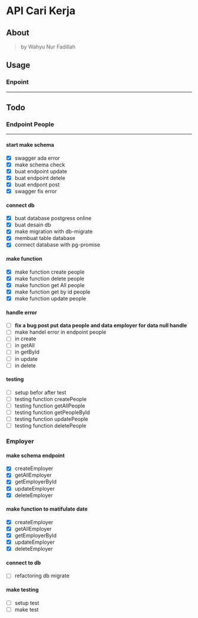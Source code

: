 # **API Cari Kerja**

## About

> by Wahyu Nur Fadillah

## Usage

### Enpoint

---

## Todo

### Endpoint People

---

#### start make schema

- [x] swagger ada error
- [x] make schema check
- [x] buat endpoint update
- [x] buat endpoint detele
- [x] buat endpont post
- [x] swagger fix error

#### connect db

- [x] buat database postgress online
- [x] buat desain db
- [x] make migration with db-migrate
- [x] membuat table database
- [x] connect database with pg-promise

#### make function

- [x] make function create people
- [x] make function delete people
- [x] make function get All people
- [x] make function get by id people
- [x] make function update people

#### handle error

- [ ] **fix a bug post put data people and data employer for data null handle**
- [ ] make handel error in endpoint people
- [ ] in create
- [ ] in getAll
- [ ] in getById
- [ ] in update
- [ ] in delete

#### testing

- [ ] setup befor after test
- [ ] testing function createPeople
- [ ] testing function getAllPeople
- [ ] testing function getPeopleById
- [ ] testing function updatePeople
- [ ] testing function deletePeople

### Employer

#### make schema endpoint

- [x] createEmployer
- [x] getAllEmployer
- [x] getEmployerById
- [x] updateEmployer
- [x] deleteEmployer

#### make function to matifulate date

- [x] createEmployer
- [x] getAllEmployer
- [x] getEmployerById
- [x] updateEmployer
- [x] deleteEmployer

#### connect to db

- [ ] refactoring db migrate

#### make testing

- [ ] setup test
- [ ] make test
